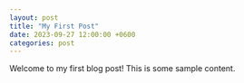 ```yaml
---
layout: post
title: "My First Post"
date: 2023-09-27 12:00:00 +0600
categories: post
---
```


Welcome to my first blog post! This is some sample content.
